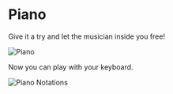 # Piano

Give it a try and let the musician inside you free!

![Piano](https://user-images.githubusercontent.com/60378766/172085066-70025c6d-bf49-4db1-b31e-1f20978c7989.jpg)

Now you can play with your keyboard.

![Piano Notations](https://user-images.githubusercontent.com/60378766/172089194-50d66cfe-0e34-4bb8-8e8f-6391c751a68e.png)

